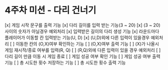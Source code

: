 # 4주차 미션 - 다리 건너기

[x] 게임 시작 문구를 출력 기능
[x] 다리 길이를 입력 받는 기능(3 ~ 20)
    [x] (3 ~ 20)사이의 숫자가 아닐경우 예외처리
    [x] 입력받은 길이의 다리 생성 기능
[x] 라운드마다 플레이어가 이동할 칸 입력받는 기능(U, D)
    [x] (U,D)외에 다른 입력이 있을경우 예외처리
[ ] 이동한 칸의 (O,X)여부 확인하는 기능
    [ ] (O,X)여부 출력 기능
[ ] (X)가 나올시 게임 재시작/종료 여부를 입력(R, Q)
    [ ] (R,Q)외에 다른 입력이 있을 경우 예외처리
[ ] 다리 길이 만큼 이동 시 게임 종료
[ ] 게임 성공 여부 확인 기능
    [ ] 게임 성공 여부 출력 기능
[ ] 총 시도한 횟수 저장하는 기능
    [ ] 총 시도한 횟수 출력 기능